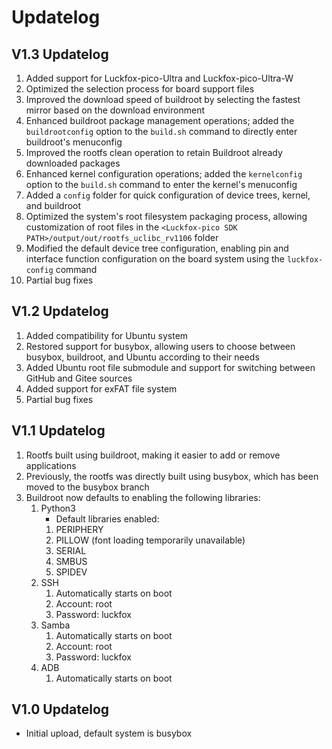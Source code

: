 # Updatelog
## V1.3 Updatelog
1. Added support for Luckfox-pico-Ultra and Luckfox-pico-Ultra-W
2. Optimized the selection process for board support files
3. Improved the download speed of buildroot by selecting the fastest mirror based on the download environment
4. Enhanced buildroot package management operations; added the `buildrootconfig` option to the `build.sh` command to directly enter buildroot's menuconfig
5. Improved the rootfs clean operation to retain Buildroot already downloaded packages
6. Enhanced kernel configuration operations; added the `kernelconfig` option to the `build.sh` command to enter the kernel's menuconfig
7. Added a `config` folder for quick configuration of device trees, kernel, and buildroot
8. Optimized the system's root filesystem packaging process, allowing customization of root files in the `<Luckfox-pico SDK PATH>/output/out/rootfs_uclibc_rv1106` folder
9. Modified the default device tree configuration, enabling pin and interface function configuration on the board system using the `luckfox-config` command
10. Partial bug fixes
## V1.2 Updatelog
1. Added compatibility for Ubuntu system
2. Restored support for busybox, allowing users to choose between busybox, buildroot, and Ubuntu according to their needs
3. Added Ubuntu root file submodule and support for switching between GitHub and Gitee sources
4. Added support for exFAT file system
5. Partial bug fixes
## V1.1 Updatelog
1. Rootfs built using buildroot, making it easier to add or remove applications
2. Previously, the rootfs was directly built using busybox, which has been moved to the busybox branch
3. Buildroot now defaults to enabling the following libraries:
   1. Python3
      * Default libraries enabled:
      1. PERIPHERY
      2. PILLOW (font loading temporarily unavailable)
      3. SERIAL
      4. SMBUS
      5. SPIDEV
   2. SSH
      1. Automatically starts on boot
      2. Account: root
      3. Password: luckfox
   3. Samba
      1. Automatically starts on boot
      2. Account: root
      3. Password: luckfox
   4. ADB
      1. Automatically starts on boot
## V1.0 Updatelog
* Initial upload, default system is busybox
